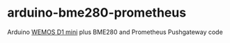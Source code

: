 # arduino-bme280-prometheus

Arduino [WEMOS D1 mini](https://wiki.wemos.cc/products:d1:d1_mini) plus BME280 and Prometheus Pushgateway code
